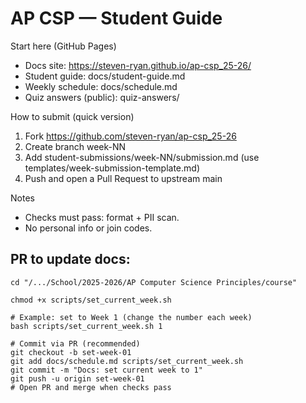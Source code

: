 # AP CSP — Student Guide

Start here (GitHub Pages)
- Docs site: https://steven-ryan.github.io/ap-csp_25-26/
- Student guide: docs/student-guide.md
- Weekly schedule: docs/schedule.md
- Quiz answers (public): quiz-answers/

How to submit (quick version)
1) Fork https://github.com/steven-ryan/ap-csp_25-26
2) Create branch week-NN
3) Add student-submissions/week-NN/submission.md (use templates/week-submission-template.md)
4) Push and open a Pull Request to upstream main

Notes
- Checks must pass: format + PII scan.
- No personal info or join codes.



## PR to update docs:
```
cd "/.../School/2025-2026/AP Computer Science Principles/course"

chmod +x scripts/set_current_week.sh

# Example: set to Week 1 (change the number each week)
bash scripts/set_current_week.sh 1

# Commit via PR (recommended)
git checkout -b set-week-01
git add docs/schedule.md scripts/set_current_week.sh
git commit -m "Docs: set current week to 1"
git push -u origin set-week-01
# Open PR and merge when checks pass
```
